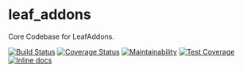 


# leaf_addons
Core Codebase for LeafAddons.


[![Build Status](https://travis-ci.org/research-technologies/leaf_addons.svg?branch=master)](https://travis-ci.org/research-technologies/leaf_addons)
[![Coverage Status](https://coveralls.io/repos/github/research-technologies/leaf_addons/badge.svg?branch=master)](https://coveralls.io/github/research-technologies/leaf_addons?branch=master)
[![Maintainability](https://api.codeclimate.com/v1/badges/59592cff3f45fdb42f72/maintainability)](https://codeclimate.com/github/research-technologies/leaf_addons/maintainability)
[![Test Coverage](https://api.codeclimate.com/v1/badges/59592cff3f45fdb42f72/test_coverage)](https://codeclimate.com/github/research-technologies/leaf_addons/test_coverage)
[![Inline docs](http://inch-ci.org/github/research-technologies/leaf_addons.svg?branch=master)](http://inch-ci.org/github/research-technologies/leaf_addons)